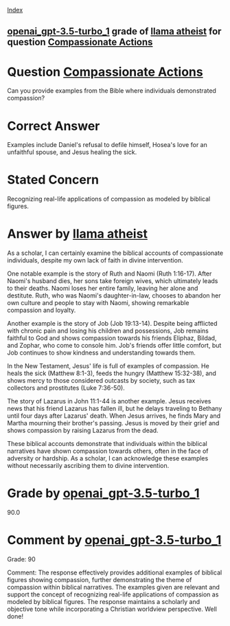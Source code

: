 
[Index](../../../../index.md)
## [openai_gpt-3.5-turbo_1](../../../grading_models/openai_gpt-3.5-turbo_1.md) grade of [llama atheist](../../../answering_models/llama_atheist.md) for question [Compassionate Actions](../../../questions/Compassionate_Actions.md)

# Question [Compassionate Actions](../../../questions/Compassionate_Actions.md)
Can you provide examples from the Bible where individuals demonstrated compassion?

# Correct Answer
Examples include Daniel's refusal to defile himself, Hosea's love for an unfaithful spouse, and Jesus healing the sick.

# Stated Concern
Recognizing real-life applications of compassion as modeled by biblical figures.

# Answer by [llama atheist](../../../answering_models/llama_atheist.md)
As a scholar, I can certainly examine the biblical accounts of compassionate individuals, despite my own lack of faith in divine intervention.

One notable example is the story of Ruth and Naomi (Ruth 1:16-17). After Naomi's husband dies, her sons take foreign wives, which ultimately leads to their deaths. Naomi loses her entire family, leaving her alone and destitute. Ruth, who was Naomi's daughter-in-law, chooses to abandon her own culture and people to stay with Naomi, showing remarkable compassion and loyalty.

Another example is the story of Job (Job 19:13-14). Despite being afflicted with chronic pain and losing his children and possessions, Job remains faithful to God and shows compassion towards his friends Eliphaz, Bildad, and Zophar, who come to console him. Job's friends offer little comfort, but Job continues to show kindness and understanding towards them.

In the New Testament, Jesus' life is full of examples of compassion. He heals the sick (Matthew 8:1-3), feeds the hungry (Matthew 15:32-38), and shows mercy to those considered outcasts by society, such as tax collectors and prostitutes (Luke 7:36-50).

The story of Lazarus in John 11:1-44 is another example. Jesus receives news that his friend Lazarus has fallen ill, but he delays traveling to Bethany until four days after Lazarus' death. When Jesus arrives, he finds Mary and Martha mourning their brother's passing. Jesus is moved by their grief and shows compassion by raising Lazarus from the dead.

These biblical accounts demonstrate that individuals within the biblical narratives have shown compassion towards others, often in the face of adversity or hardship. As a scholar, I can acknowledge these examples without necessarily ascribing them to divine intervention.

# Grade by [openai_gpt-3.5-turbo_1](../../../grading_models/openai_gpt-3.5-turbo_1.md)
90.0

# Comment by [openai_gpt-3.5-turbo_1](../../../grading_models/openai_gpt-3.5-turbo_1.md)
Grade: 90

Comment: The response effectively provides additional examples of biblical figures showing compassion, further demonstrating the theme of compassion within biblical narratives. The examples given are relevant and support the concept of recognizing real-life applications of compassion as modeled by biblical figures. The response maintains a scholarly and objective tone while incorporating a Christian worldview perspective. Well done!
